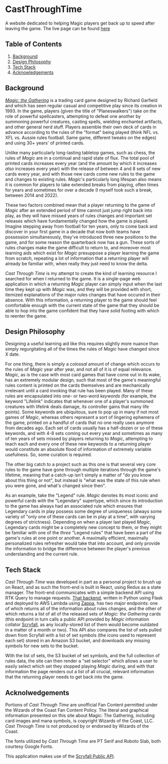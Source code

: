# CastThroughTime
A website dedicated to helping Magic players get back up to speed after leaving the game.
The live page can be found [here](https://www.castthroughtime.com)

## Table of Contents
1. [Background](https://www.github.com/Asylumrunner/CastThroughTime#background)
2. [Design Philosophy](https://www.github.com/Asylumrunner/CastThroughTime#design-philosophy)
3. [Tech Stack](https://www.github.com/Asylumrunner/CastThroughTime#tech-stack)
4. [Acknowledgements](https://github.com/Asylumrunner/CastThroughTime#acknolwedgements)

## Background
_[Magic: the Gathering](https://en.wikipedia.org/wiki/Magic:_The_Gathering)_ is a trading card game designed by Richard Garfield and which has seen regular casual and competitive play since its creation in 1993. In the game, players (given the title of "Planeswalkers") take on the role of powerful spellcasters, attempting to defeat one another by summoning powerful creatures, casting spells, wielding enchanted artifacts, and other general nerd stuff. Players assemble their own deck of cards in advance according to the rules of the "format" being played (think NFL vs. XFL vs. Aussie rules football. Same game, different tweaks on the edges) and using 30+ years' of printed cards.

Unlike many particularly long-lasting tabletop games, such as chess, the rules of _Magic_ are in a continual and rapid state of flux. The total pool of printed cards increases every year (and the amount by which it increases _also_ increases every year) with the release of between 4 and 8 sets of new cards every year, and with those new cards come new rules to the game and changes to existing rules. _Magic_'s particularly long lifespan also means it is common for players to take extended breaks from playing, often times for years and sometimes for over a decade (I myself took such a break, between 2014 and 2022).

These two factors combined mean that a player returning to the game of _Magic_ after an extended period of time cannot just jump right back into play, as they will have missed years of rules changes and important set releases which have fundamentally changed how the game is played. Imagine stepping away from football for ten years, only to come back and discover in your first game in a decade that now both teams have possession simultaneously, they've introduced three new positions to the game, and for some reason the quarterback now has a gun. These sorts of rules changes make the game difficult to return to, and moreover most learning aids which exist for _Magic_ presuppose a player learning the game from scratch, repeating a lot of information that a returning player will already be familiar with, when really they just need to know the delta.

_Cast Through Time_ is my attempt to create the kind of learning resource I searched for when I returned to the game. It is a single-page web application in which a returning _Magic_ player can simply input when the last time they kept up with _Magic_ was, and they will be provided with short, itemized explanations of the major rules changes that have occured in their absence. With this information, a returning player to the game should feel comfortable enough with the current state of the game that they should be able to hop into the game confident that they have solid footing with which to reenter the game.

## Design Philosophy
Designing a useful learning aid like this requires slightly more nuance than simply regurgitating all of the times the rules of _Magic_ have changed since X date.

For one thing, there is simply a _colossal_ amount of change which occurs to the rules of _Magic_ year after year, and not all of it is of equal relevance. _Magic_, as is the case with most card games that have come out in its wake, has an extremely modular design, such that most of the game's meaningful rules content is printed on the cards themselves and are mechanically irrelevant until a card invoking that rule has been played. Many of these rules are encapsulated into one- or two-word _keywords_ (for example, the keyword "Lifelink" indicates that whenever one of a player's summoned creatures with lifelink deals damage, its controller gains that many life points). Some keywords are ubiquitous, sure to pop up in many if not most games of _Magic_, whereas others represent a sort of lingering ephemera of the game, printed on a handful of cards that no one really uses anymore from decades ago. Each set of cards usually has a half-dozen or so of these keywords, and with 4-8 sets coming out every year and sometimes as many of ten years of sets missed by players returning to _Magic_, attempting to teach each and every one of these new keywords to a returning player would constitute an absolute flood of information of extremely variable usefulness. So, some curation is required.

The other big catch to a project such as this one is that several very core rules to the game have gone through multiple iterations through the game's lifetime, meaning that a catch-up isn't simply a matter of "do you know about this thing or not", but instead is "what was the state of this rule when you were gone, and what's changed since then".

As an example, take the "Legend" rule. _Magic_ denotes its most iconic and powerful cards with the "Legendary" supertype, which since its introduction to the game has always had an associated rule which ensures that Legendary cards in play possess some degree of uniqueness (always some variety of "only one of these cards can be in play at a time", with varying degrees of strictness). Depending on when a player last played _Magic_, Legendary cards might be a completely new concept to them, or they might be familiar with one of the _three_ "Legend rules" that have been a part of the game's rules at one point or another. A maximally efficient, maximally personalized rules refresher would take that into account, and only provide the information to bridge the difference between the player's previous understanding and the current rule.

## Tech Stack
_Cast Through Time_ was developed in part as a personal project to brush up on React, and as such the front-end is built in React, using Redux as a state manager. The front-end communicates with a simple backend API using RTK Query to manage requests. [That backend](https://github.com/Asylumrunner/CastThroughTimeBackend), written in Python using Flask and deployed to AWS Lambda using [Zappa](https://github.com/zappa/Zappa), has two major endpoints: one of which returns all of the information about rules changes, and the other of which returns a list of all of the released sets of _Magic: the Gathering_ cards (this endpoint in turn calls a public API provided by _Magic_ information collator [Scryfall](https://www.scryfall.com), as any locally-stored list of them would become outdated in a matter of a month or two). This API also compares the list of sets pulled down from Scryfall with a list of set symbols (the icons used to represent each set) stored in an Amazon S3 bucket, and downloads any missing symbols for new sets to the bucket.

With the list of sets, the S3 bucket of set symbols, and the full collection of rules data, the site can then render a "set selector" which allows a user to easily select which set they stopped playing _Magic_ during, and with that information the page renders out a list of all crucial, relevant information that the returning player needs to get back into the game.

## Acknolwedgements
Portions of _Cast Through Time_ are unofficial Fan Content permitted under the Wizards of the Coast Fan Content Policy. The literal and graphical information presented on this site about Magic: The Gathering, including card images and mana symbols, is copyright Wizards of the Coast, LLC. _Cast Through Time_ is not produced by or endorsed by Wizards of the Coast.

The fonts utilized by _Cast Through Time_ are PT Serif and Roboto Slab, both courtesy Google Fonts.

This application makes use of the [Scryfall Public API](https://scryfall.com/docs/api).

